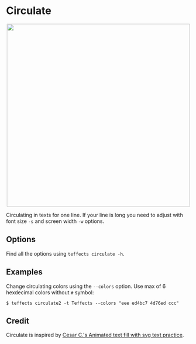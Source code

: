 # Circulate

<p align="center">
<img width="500" src="https://raw.githubusercontent.com/shinokada/teffects/main/images/circulate.gif" />
</p>

Circulating in texts for one line. If your line is long you need to adjust with font size `-s` and screen width `-w` options.

## Options

Find all the options using `teffects circulate -h`.

## Examples

Change circulating colors using the `--colors` option. Use max of 6 hexdecimal colors without `#` symbol:

```
$ teffects circulate2 -t Teffects --colors "eee ed4bc7 4d76ed ccc"
```

## Credit

Circulate is inspired by [Cesar C.'s Animated text fill with svg text practice](https://codepen.io/cesar2535/pen/ByYXpN).

